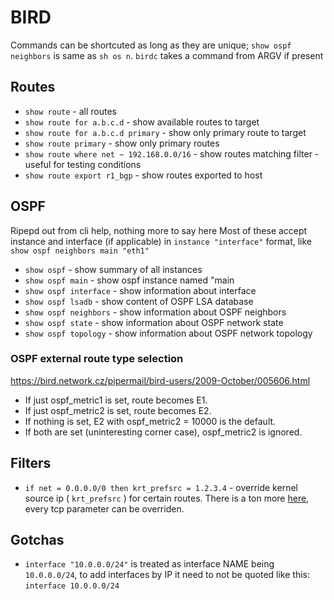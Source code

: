 # BIRD

Commands can be shortcuted as long as they are unique; `show ospf neighbors` is same as `sh os n`. `birdc` takes a command from ARGV if present

## Routes

* `show route` - all routes
* `show route for a.b.c.d` - show available routes to target
* `show route for a.b.c.d primary` - show only primary route to target
* `show route primary` - show only primary routes
* `show route where net ~ 192.168.0.0/16` - show routes matching filter - useful for testing conditions
* `show route export r1_bgp` - show routes exported to host

## OSPF

Ripepd out from cli help, nothing more to say here
Most of these accept instance and interface (if applicable) in `instance "interface"` format, like `show ospf neighbors main "eth1"`

* `show ospf` - show summary of all instances
* `show ospf main` - show ospf instance named "main
* `show ospf interface` - show information about interface
* `show ospf lsadb`     - show content of OSPF LSA database
* `show ospf neighbors` - show information about OSPF neighbors
* `show ospf state`     - show information about OSPF network state
* `show ospf topology`  - show information about OSPF network topology

### OSPF external route type selection

https://bird.network.cz/pipermail/bird-users/2009-October/005606.html

* If just ospf_metric1 is set, route becomes E1.
* If just ospf_metric2 is set, route becomes E2.
* If nothing is set, E2 with ospf_metric2 = 10000 is the default.
* If both are set (uninteresting corner case), ospf_metric2 is ignored.


## Filters

* `if net = 0.0.0.0/0 then krt_prefsrc = 1.2.3.4` -  override kernel source ip ( `krt_prefsrc` ) for certain routes. There is a ton more [here](http://bird.network.cz/?get_doc&f=bird-6.html#ss6.6), every tcp parameter can be overriden.


## Gotchas

* `interface "10.0.0.0/24"` is treated as interface NAME being `10.0.0.0/24`, to add interfaces by IP it need to not be quoted like this: `interface 10.0.0.0/24`
